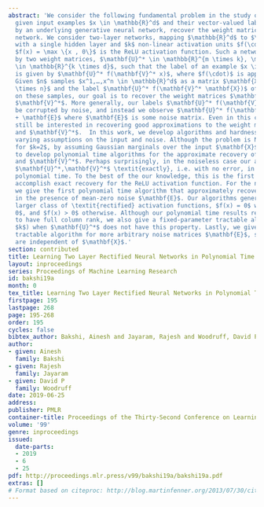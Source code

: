 ```yaml
---
abstract: 'We consider the following fundamental problem in the study of neural networks:
  given input examples $x \in \mathbb{R}^d$ and their vector-valued labels, as defined
  by an underlying generative neural network, recover the weight matrices of this
  network. We consider two-layer networks, mapping $\mathbb{R}^d$ to $\mathbb{R}^m$,
  with a single hidden layer and $k$ non-linear activation units $f(\cdot)$, where
  $f(x) = \max \{x , 0\}$ is the ReLU activation function. Such a network is specified
  by two weight matrices, $\mathbf{U}^* \in \mathbb{R}^{m \times k}, \mathbf{V}^*
  \in \mathbb{R}^{k \times d}$, such that the label of an example $x \in \mathbb{R}^{d}$
  is given by $\mathbf{U}^* f(\mathbf{V}^* x)$, where $f(\cdot)$ is applied coordinate-wise.
  Given $n$ samples $x^1,…,x^n \in \mathbb{R}^d$ as a matrix $\mathbf{X} \in \mathbb{R}^{d
  \times n}$ and the label $\mathbf{U}^* f(\mathbf{V}^* \mathbf{X})$ of the network
  on these samples, our goal is to recover the weight matrices $\mathbf{U}^*$ and
  $\mathbf{V}^*$. More generally, our labels $\mathbf{U}^* f(\mathbf{V}^* \mathbf{X})$  may
  be corrupted by noise, and instead we observe $\mathbf{U}^* f(\mathbf{V}^* \mathbf{X})
  + \mathbf{E}$ where $\mathbf{E}$ is some noise matrix. Even in this case, we may
  still be interested in recovering good approximations to the weight matrices $\mathbf{U}^*$
  and $\mathbf{V}^*$.  In this work, we develop algorithms and hardness results under
  varying assumptions on the input and noise. Although the problem is NP-hard even
  for $k=2$, by assuming Gaussian marginals over the input $\mathbf{X}$ we are able
  to develop polynomial time algorithms for the approximate recovery of $\mathbf{U}^*$
  and $\mathbf{V}^*$. Perhaps surprisingly, in the noiseless case our algorithms recover
  $\mathbf{U}^*,\mathbf{V}^*$ \textit{exactly}, i.e. with no error, in \textit{strongly}
  polynomial time. To the best of the our knowledge, this is the first algorithm to
  accomplish exact recovery for the ReLU activation function. For the noisy case,
  we give the first polynomial time algorithm that approximately recovers the weights
  in the presence of mean-zero noise $\mathbf{E}$. Our algorithms generalize to a
  larger class of \textit{rectified} activation functions, $f(x) = 0$ when $x\leq
  0$, and $f(x) > 0$ otherwise. Although our polynomial time results require $\mathbf{U}^*$
  to have full column rank, we also give a fixed-parameter tractable algorithm (in
  $k$) when $\mathbf{U}^*$ does not have this property. Lastly, we give a  fixed-parameter
  tractable algorithm for more arbitrary noise matrices $\mathbf{E}$, so long as they
  are independent of $\mathbf{X}$.'
section: contributed
title: Learning Two Layer Rectified Neural Networks in Polynomial Time
layout: inproceedings
series: Proceedings of Machine Learning Research
id: bakshi19a
month: 0
tex_title: Learning Two Layer Rectified Neural Networks in Polynomial Time
firstpage: 195
lastpage: 268
page: 195-268
order: 195
cycles: false
bibtex_author: Bakshi, Ainesh and Jayaram, Rajesh and Woodruff, David P
author:
- given: Ainesh
  family: Bakshi
- given: Rajesh
  family: Jayaram
- given: David P
  family: Woodruff
date: 2019-06-25
address: 
publisher: PMLR
container-title: Proceedings of the Thirty-Second Conference on Learning Theory
volume: '99'
genre: inproceedings
issued:
  date-parts:
  - 2019
  - 6
  - 25
pdf: http://proceedings.mlr.press/v99/bakshi19a/bakshi19a.pdf
extras: []
# Format based on citeproc: http://blog.martinfenner.org/2013/07/30/citeproc-yaml-for-bibliographies/
---
```

